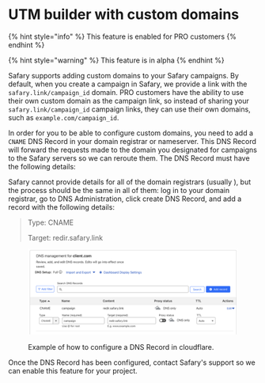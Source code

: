 # UTM builder with custom domains

{% hint style="info" %}
This feature is enabled for PRO customers
{% endhint %}

{% hint style="warning" %}
This feature is in alpha
{% endhint %}

Safary supports adding custom domains to your Safary campaigns. By default, when you create a campaign in Safary, we provide a link with the `safary.link/campaign_id` domain. PRO customers have the ability to use their own custom domain as the campaign link, so instead of sharing your `safary.link/campaign_id` campaign links, they can use their own domains, such as `example.com/campaign_id`.

In order for you to be able to configure custom domains, you need to add a `CNAME` DNS Record in your domain registrar or nameserver. This DNS Record will forward the requests made to the domain you designated for campaigns to the Safary servers so we can reroute them. The DNS Record must have the following details:

Safary cannot provide details for all of the domain registrars (usually ), but the process should be the same in all of them: log in to your domain registrar, go to DNS Administration, click create DNS Record, and add a record with the following details:

> Type: CNAME
>
> Target: redir.safary.link

<figure><img src="../../.gitbook/assets/image (19).png" alt=""><figcaption><p>Example of how to configure a DNS Record in cloudflare.</p></figcaption></figure>



Once the DNS Record has been configured, contact Safary's support so we can enable this feature for your project.
